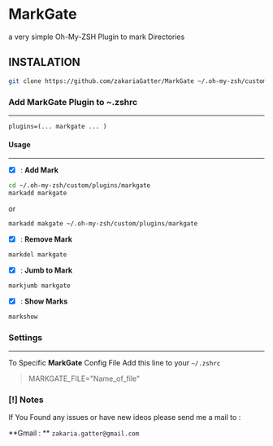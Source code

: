 # MarkGate
a very simple Oh-My-ZSH Plugin to mark Directories  

## INSTALATION 

```sh
git clone https://github.com/zakariaGatter/MarkGate ~/.oh-my-zsh/custom/plugins/markgate
```

### Add MarkGate Plugin to ~.zshrc
---

```
plugins=(... markgate ... )
```

#### Usage 
---

* [X] : **Add Mark**
 ```sh
 cd ~/.oh-my-zsh/custom/plugins/markgate
 markadd markgate
```
or
```sh
markadd makgate ~/.oh-my-zsh/custom/plugins/markgate
```

* [X] : **Remove Mark**
```sh
markdel markgate
```

* [X] : **Jumb to Mark**
```sh
markjumb markgate
```
* [X] : **Show Marks** 
```sh
markshow
```

### Settings 
---

To Specific **MarkGate** Config File Add this line to your ```~/.zshrc```

> MARKGATE_FILE="Name_of_file"

### [!] Notes

If You Found any issues or have new ideos please send me a mail to :

**Gmail : **
```zakaria.gatter@gmail.com```
